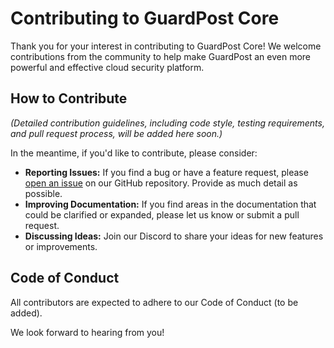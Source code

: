 # Contributing to GuardPost Core

Thank you for your interest in contributing to GuardPost Core! We welcome contributions from the community to help make GuardPost an even more powerful and effective cloud security platform.

## How to Contribute

*(Detailed contribution guidelines, including code style, testing requirements, and pull request process, will be added here soon.)*

In the meantime, if you'd like to contribute, please consider:

*   **Reporting Issues:** If you find a bug or have a feature request, please [open an issue](https://github.com/trinity-cloud/guardpost-core/issues) on our GitHub repository. Provide as much detail as possible.
*   **Improving Documentation:** If you find areas in the documentation that could be clarified or expanded, please let us know or submit a pull request.
*   **Discussing Ideas:** Join our Discord to share your ideas for new features or improvements.

## Code of Conduct

All contributors are expected to adhere to our Code of Conduct (to be added).

We look forward to hearing from you! 